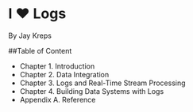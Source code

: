 # I ♥ Logs
By Jay Kreps

##Table of Content
- Chapter 1. Introduction
- Chapter 2. Data Integration
- Chapter 3. Logs and Real-Time Stream Processing
- Chapter 4. Building Data Systems with Logs
- Appendix A. Reference
